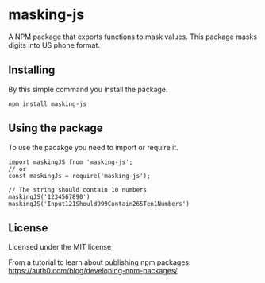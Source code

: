 # masking-js
A NPM package that exports functions to mask values. This package masks digits into US phone format.

## Installing
By this simple command you install the package.

```
npm install masking-js
```

## Using the package
To use the pacakge you need to import or require it.

```
import maskingJS from 'masking-js';
// or
const maskingJs = require('masking-js');

// The string should contain 10 numbers
maskingJS('1234567890')
maskingJS('Input121Should999Contain265Ten1Numbers')
```

## License
Licensed under the MIT license

From a tutorial to learn about publishing npm packages: https://auth0.com/blog/developing-npm-packages/